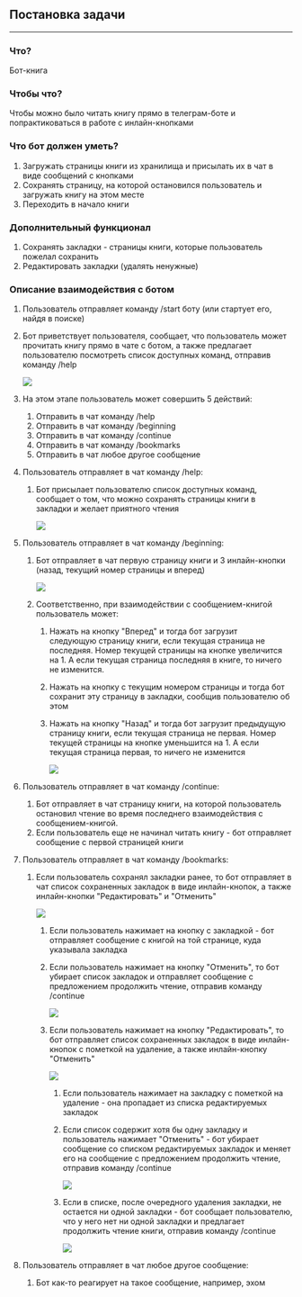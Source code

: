 ## Постановка задачи
-----------------

### Что?

Бот-книга

### Чтобы что?

Чтобы можно было читать книгу прямо в телеграм-боте и попрактиковаться в работе с инлайн-кнопками

### Что бот должен уметь?

1.  Загружать страницы книги из хранилища и присылать их в чат в виде сообщений с кнопками
2.  Сохранять страницу, на которой остановился пользователь и загружать книгу на этом месте
3.  Переходить в начало книги

### Дополнительный функционал

1.  Сохранять закладки - страницы книги, которые пользователь пожелал сохранить
2.  Редактировать закладки (удалять ненужные)

### Описание взаимодействия с ботом

1.  Пользователь отправляет команду /start боту (или стартует его, найдя в поиске)
2.  Бот приветствует пользователя, сообщает, что пользователь может прочитать книгу прямо в чате с ботом, а также предлагает пользователю посмотреть список доступных команд, отправив команду /help
    
    ![](https://ucarecdn.com/8a317e9e-7854-4ffb-8c73-428de4a66702/-/preview/-/enhance/83/)
    
3.  На этом этапе пользователь может совершить 5 действий:
    1.  Отправить в чат команду /help
    2.  Отправить в чат команду /beginning
    3.  Отправить в чат команду /continue
    4.  Отправить в чат команду /bookmarks
    5.  Отправить в чат любое другое сообщение
4.  Пользователь отправляет в чат команду /help:
    1.  Бот присылает пользователю список доступных команд, сообщает о том, что можно сохранять страницы книги в закладки и желает приятного чтения
        
        ![](https://ucarecdn.com/4559c3fa-62f1-4c5b-9725-1e1b0bcfd2a2/-/preview/-/enhance/88/)
        
5.  Пользователь отправляет в чат команду /beginning:
    1.  Бот отправляет в чат первую страницу книги и 3 инлайн-кнопки (назад, текущий номер страницы и вперед)
        
        ![](https://ucarecdn.com/a85cb58c-580c-433b-a8a1-793aaf56e587/-/preview/-/enhance/87/)
        
    2.  Соответственно, при взаимодействии с сообщением-книгой пользователь может:
        1.  Нажать на кнопку "Вперед" и тогда бот загрузит следующую страницу книги, если текущая страница не последняя. Номер текущей страницы на кнопке увеличится на 1. А если текущая страница последняя в книге, то ничего не изменится.
        2.  Нажать на кнопку с текущим номером страницы и тогда бот сохранит эту страницу в закладки, сообщив пользователю об этом
        3.  Нажать на кнопку "Назад" и тогда бот загрузит предыдущую страницу книги, если текущая страница не первая. Номер текущей страницы на кнопке уменьшится на 1. А если текущая страница первая, то ничего не изменится
            
            ![](https://ucarecdn.com/0788e97b-661e-427a-9122-143c3bf90db0/)
            
6.  Пользователь отправляет в чат команду /continue:
    1.  Бот отправляет в чат страницу книги, на которой пользователь остановил чтение во время последнего взаимодействия с сообщением-книгой.
    2.  Если пользователь еще не начинал читать книгу - бот отправляет сообщение с первой страницей книги
7.  Пользователь отправляет в чат команду /bookmarks:
    1.  Если пользователь сохранял закладки ранее, то бот отправляет в чат список сохраненных закладок в виде инлайн-кнопок, а также инлайн-кнопки "Редактировать" и "Отменить"
        
        ![](https://ucarecdn.com/b139009f-0fba-4624-8d47-198bd7beec79/-/preview/-/enhance/86/)
        
        1.  Если пользователь нажимает на кнопку с закладкой - бот отправляет сообщение с книгой на той странице, куда указывала закладка
        2.  Если пользователь нажимает на кнопку "Отменить", то бот убирает список закладок и отправляет сообщение с предложением продолжить чтение, отправив команду /continue
            
            ![](https://ucarecdn.com/774766d2-5759-4913-a4ac-e32a9508d400/-/preview/-/enhance/87/)
            
        3.  Если пользователь нажимает на кнопку "Редактировать", то бот отправляет список сохраненных закладок в виде инлайн-кнопок с пометкой на удаление, а также инлайн-кнопку "Отменить"
            
            ![](https://ucarecdn.com/471384ca-b55b-4a6b-8a2a-24d473d717dd/-/preview/-/enhance/83/)
            
            1.  Если пользователь нажимает на закладку с пометкой на удаление - она пропадает из списка редактируемых закладок
            2.  Если список содержит хотя бы одну закладку и пользователь нажимает "Отменить" - бот убирает сообщение со списком редактируемых закладок и меняет его на сообщение с предложением продолжить чтение, отправив команду /continue
                
                ![](https://ucarecdn.com/774766d2-5759-4913-a4ac-e32a9508d400/-/preview/-/enhance/87/)
                
            3.  Если в списке, после очередного удаления закладки, не остается ни одной закладки - бот сообщает пользователю, что у него нет ни одной закладки и предлагает продолжить чтение книги, отправив команду /continue
                
                ![](https://ucarecdn.com/edcdd845-7887-4979-9453-263cf1ec339e/-/preview/-/enhance/87/)
                
8.  Пользователь отправляет в чат любое другое сообщение:
    1.  Бот как-то реагирует на такое сообщение, например, эхом